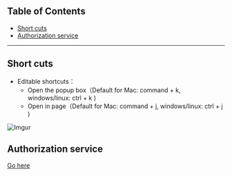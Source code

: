 Table of Contents
---
- [Short cuts](#short-cuts)
- [Authorization service](#authorization-service.md)

***

Short cuts
---
- Editable shortcuts：
   - Open the popup box（Default for Mac: command + k, windows/linux: ctrl + k )
   - Open in page（Default for Mac: command + j, windows/linux: ctrl + j )

![Imgur](https://i.imgur.com/1PQfBNq.png)

Authorization service
---
[Go here](FAQ.md)
